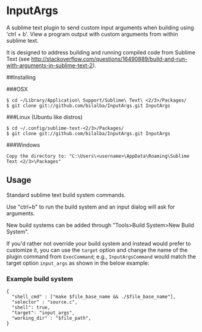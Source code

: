 # InputArgs
A sublime text plugin to send custom input arguments when building using 'ctrl + b'. View a program output with custom arguments from within sublime text.

It is designed to address building and running compiled code from Sublime Text (see http://stackoverflow.com/questions/16490889/build-and-run-with-arguments-in-sublime-text-2).

##Installing

###OSX

```
$ cd ~/Library/Application\ Support/Sublime\ Text\ <2/3>/Packages/
$ git clone git://github.com/bilalba/InputArgs.git InputArgs

```

###Linux (Ubuntu like distros)

```
$ cd ~/.config/sublime-text-<2/3>/Packages/
$ git clone git://github.com/bilalba/InputArgs.git InputArgs

```

###Windows

```
Copy the directory to: "C:\Users\<username>\AppData\Roaming\Sublime Text <2/3>\Packages"

```


## Usage

Standard sublime text build system commands.

Use "ctrl+b" to run the build system and an input dialog will ask for arguments.

New build systems can be added through "Tools>Build System>New Build System".

If you'd rather not override your build system and instead would prefer to customize it, you can use the `target` option and change the name of the plugin command from `ExecCommand`; e.g., `InputArgsCommand` would match the target option `input_args` as shown in the below example:

### Example build system
```
{
  "shell_cmd" : ["make $file_base_name && ./$file_base_name"],
  "selector" : "source.c",
  "shell": true,
  "target": "input_args",
  "working_dir" : "$file_path",
}
```